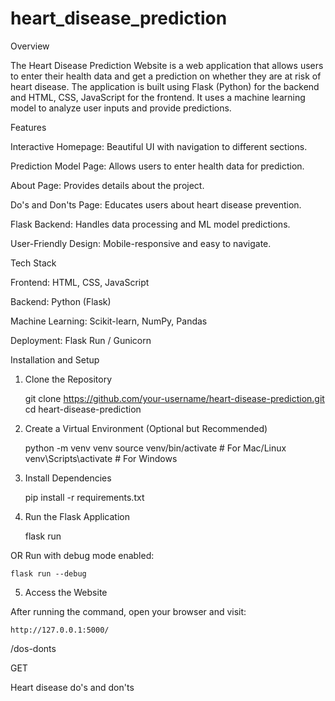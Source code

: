 # heart_disease_prediction
Overview

The Heart Disease Prediction Website is a web application that allows users to enter their health data and get a prediction on whether they are at risk of heart disease. The application is built using Flask (Python) for the backend and HTML, CSS, JavaScript for the frontend. It uses a machine learning model to analyze user inputs and provide predictions.

Features

Interactive Homepage: Beautiful UI with navigation to different sections.

Prediction Model Page: Allows users to enter health data for prediction.

About Page: Provides details about the project.

Do's and Don'ts Page: Educates users about heart disease prevention.

Flask Backend: Handles data processing and ML model predictions.

User-Friendly Design: Mobile-responsive and easy to navigate.

Tech Stack

Frontend: HTML, CSS, JavaScript

Backend: Python (Flask)

Machine Learning: Scikit-learn, NumPy, Pandas

Deployment: Flask Run / Gunicorn

Installation and Setup

1. Clone the Repository

    git clone https://github.com/your-username/heart-disease-prediction.git
    cd heart-disease-prediction

2. Create a Virtual Environment (Optional but Recommended)

    python -m venv venv
    source venv/bin/activate  # For Mac/Linux
    venv\Scripts\activate  # For Windows

3. Install Dependencies

    pip install -r requirements.txt

4. Run the Flask Application

    flask run

OR Run with debug mode enabled:

    flask run --debug

5. Access the Website

After running the command, open your browser and visit:

    http://127.0.0.1:5000/



/dos-donts

GET

Heart disease do's and don'ts

